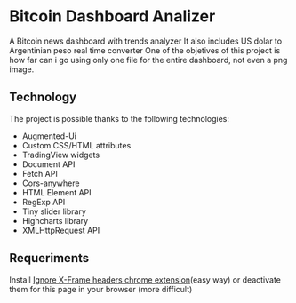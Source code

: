 # Bitcoin Dashboard Analizer
A Bitcoin news dashboard with trends analyzer
It also includes US dolar to Argentinian peso real time converter
One of the objetives of this project is how far can i go using only one file for the entire dashboard, not even a png image.

## Technology
The project is possible thanks to the following technologies:

* Augmented-Ui
* Custom CSS/HTML attributes
* TradingView widgets
* Document API
* Fetch API
* Cors-anywhere
* HTML Element API
* RegExp API
* Tiny slider library
* Highcharts library
* XMLHttpRequest API

## Requeriments
Install [Ignore X-Frame headers chrome extension](https://chrome.google.com/webstore/detail/ignore-x-frame-headers/gleekbfjekiniecknbkamfmkohkpodhe)(easy way) or deactivate them for this page in your browser (more difficult)
